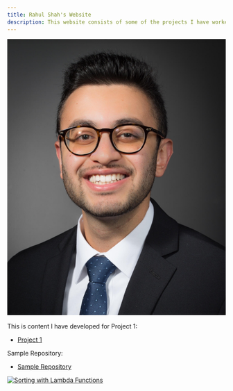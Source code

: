 ```yaml
---
title: Rahul Shah's Website
description: This website consists of some of the projects I have worked on during my time in W&M's MSBA Program.
---
```


![Rahul Shah](/pics/rahulshah.jpg)

This is content I have developed for Project 1:
- [Project 1](/Project1/index.md)

Sample Repository: 
- [Sample Repository](https://github.com/ghrahulshah/sample)

[![Sorting with Lambda Functions](https://img.youtube.com/vi/UmUiu59e17Q/0.jpg)](https://www.youtube.com/watch?v=UmUiu59e17Q)
